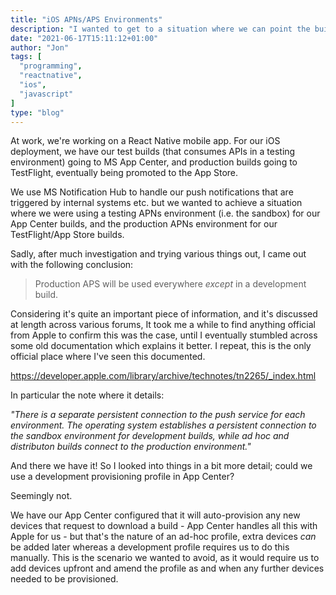 ```yaml
---
title: "iOS APNs/APS Environments"
description: "I wanted to get to a situation where we can point the build in App Center to sandbox, and the build in App Store & TestFlight to production. Sadly, after much investigation and trying things out, I came out with the following conclusion..."
date: "2021-06-17T15:11:12+01:00"
author: "Jon"
tags: [
  "programming",
  "reactnative",
  "ios",
  "javascript"
]
type: "blog"
---
```


At work, we're working on a React Native mobile app. For our iOS deployment, we have our test builds (that consumes APIs in a testing environment) going to MS App Center, and production builds going to TestFlight, eventually being promoted to the App Store.

We use MS Notification Hub to handle our push notifications that are triggered by internal systems etc. but we wanted to achieve a situation where we were using a testing APNs environment (i.e. the sandbox) for our App Center builds, and the production APNs environment for our TestFlight/App Store builds.

Sadly, after much investigation and trying various things out, I came out with the following conclusion:

> Production APS will be used everywhere *except* in a development build.

Considering it's quite an important piece of information, and it's discussed at length across various forums, It took me a while to find anything official from Apple to confirm this was the case, until I eventually stumbled across some old documentation which explains it better. I repeat, this is the only official place where I've seen this documented.

https://developer.apple.com/library/archive/technotes/tn2265/_index.html

In particular the note where it details:

*"There is a separate persistent connection to the push service for each environment. The operating system establishes a persistent connection to the sandbox environment for development builds, while ad hoc and distributon builds connect to the production environment."*

And there we have it! So I looked into things in a bit more detail; could we use a development provisioning profile in App Center?

Seemingly not.

We have our App Center configured that it will auto-provision any new devices that request to download a build - App Center handles all this with Apple for us - but that's the nature of an ad-hoc profile, extra devices *can* be added later whereas a development profile requires us to do this manually. This is the scenario we wanted to avoid, as it would require us to add devices upfront and amend the profile as and when any further devices needed to be provisioned.
